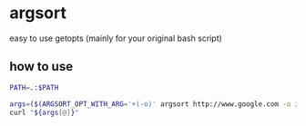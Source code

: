 # argsort

easy to use getopts (mainly for your original bash script)

## how to use
``` bash
PATH=.:$PATH

args=($(ARGSORT_OPT_WITH_ARG='+(-o)' argsort http://www.google.com -o index.html))
curl "${args[@]}"
```
